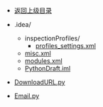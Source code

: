 - [返回上级目录](../)

- .idea/
    - inspectionProfiles/
        - [profiles_settings.xml](profiles_settings.xml)
    - [misc.xml](misc.xml)
    - [modules.xml](modules.xml)
    - [PythonDraft.iml](PythonDraft.iml)
- [DownloadURL.py](DownloadURL.py)
- [Email.py](Email.py)